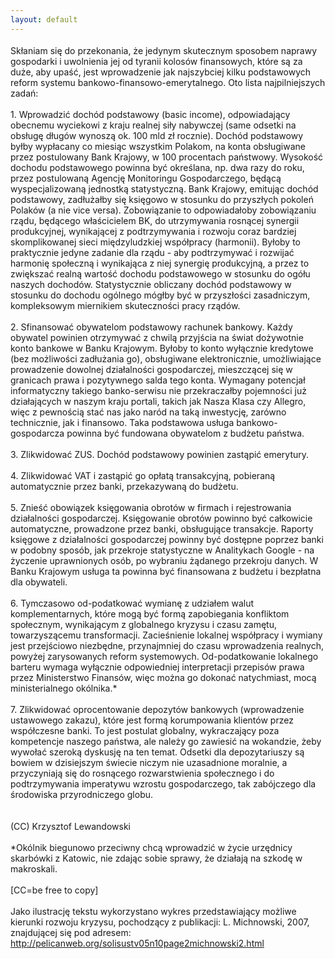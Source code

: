 ```yaml
---
layout: default
---
```

<!--15--><p style="margin: 0px 0px 18px; font-size: 18px; font-family: Helvetica;">
Skłaniam się do przekonania, że jedynym skutecznym sposobem naprawy gospodarki i uwolnienia jej od tyranii kolosów finansowych, które są za duże, aby upaść, jest wprowadzenie jak najszybciej kilku podstawowych reform systemu bankowo-finansowo-emerytalnego. Oto lista najpilniejszych zadań:<br><br>1. Wprowadzić dochód podstawowy (basic income), odpowiadający obecnemu wyciekowi z kraju realnej siły nabywczej (same odsetki na obsługę długów wynoszą ok. 100 mld zł rocznie). Dochód podstawowy byłby wypłacany co miesiąc wszystkim Polakom, na konta obsługiwane przez postulowany Bank Krajowy, w 100 procentach państwowy. Wysokość dochodu podstawowego powinna być określana, np. dwa razy do roku, przez postulowaną Agencję Monitoringu Gospodarczego, będącą wyspecjalizowaną jednostką statystyczną. Bank Krajowy, emitując dochód podstawowy, zadłużałby się księgowo w stosunku do przyszłych pokoleń Polaków (a nie vice versa). Zobowiązanie to odpowiadałoby zobowiązaniu rządu, będącego właścicielem BK, do utrzymywania rosnącej synergii produkcyjnej, wynikającej z podtrzymywania i rozwoju coraz bardziej skomplikowanej sieci międzyludzkiej współpracy (harmonii). Byłoby to praktycznie jedyne zadanie dla rządu - aby podtrzymywać i rozwijać harmonię społeczną i wynikająca z niej synergię produkcyjną, a przez to zwiększać realną wartość dochodu podstawowego w stosunku do ogółu naszych dochodów. Statystycznie obliczany dochód podstawowy w stosunku do dochodu ogólnego mógłby być w przyszłości zasadniczym, kompleksowym miernikiem skuteczności pracy rządów.<br><br>2. Sfinansować obywatelom podstawowy rachunek bankowy. Każdy obywatel powinien otrzymywać z chwilą przyjścia na świat dożywotnie konto bankowe w Banku Krajowym. Byłoby to konto wyłącznie kredytowe (bez możliwości zadłużania go), obsługiwane elektronicznie, umożliwiające prowadzenie dowolnej działalności gospodarczej, mieszczącej się w granicach prawa i pozytywnego salda tego konta. Wymagany potencjał informatyczny takiego banko-serwisu nie przekraczałby pojemności już działających w naszym kraju portali, takich jak Nasza Klasa czy Allegro, więc z pewnością stać nas jako naród na taką inwestycję, zarówno technicznie, jak i finansowo. Taka podstawowa usługa bankowo-gospodarcza powinna być fundowana obywatelom z budżetu państwa.<br><br>3. Zlikwidować ZUS. Dochód podstawowy powinien zastąpić emerytury.<br><br>4. Zlikwidować VAT i zastąpić go opłatą transakcyjną, pobieraną automatycznie przez banki, przekazywaną do budżetu.<br><br>5. Znieść obowiązek księgowania obrotów w firmach i rejestrowania działalności gospodarczej. Księgowanie obrotów powinno być całkowicie automatyczne, prowadzone przez banki, obsługujące transakcje. Raporty księgowe z działalności gospodarczej powinny być dostępne poprzez banki w podobny sposób, jak przekroje statystyczne w Analitykach Google - na życzenie uprawnionych osób, po wybraniu żądanego przekroju danych. W Banku Krajowym usługa ta powinna być finansowana z budżetu i bezpłatna dla obywateli.<br><br>6. Tymczasowo od-podatkować wymianę z udziałem walut komplementarnych, które mogą być formą zapobiegania konfliktom społecznym, wynikającym z globalnego kryzysu i czasu zamętu, towarzyszącemu transformacji. Zacieśnienie lokalnej współpracy i wymiany jest przejściowo niezbędne, przynajmniej do czasu wprowadzenia realnych, powyżej zarysowanych reform systemowych. Od-podatkowanie lokalnego barteru wymaga wyłącznie odpowiedniej interpretacji przepisów prawa przez Ministerstwo Finansów, więc można go dokonać natychmiast, mocą ministerialnego okólnika.* <br><br>7. Zlikwidować oprocentowanie depozytów bankowych (wprowadzenie ustawowego zakazu), które jest formą korumpowania klientów przez współczesne banki. To jest postulat globalny, wykraczający poza kompetencje naszego państwa, ale należy go zawiesić na wokandzie, żeby wywołać szeroką dyskusję na ten temat. Odsetki dla depozytariuszy są bowiem w dzisiejszym świecie niczym nie uzasadnione moralnie, a przyczyniają się do rosnącego rozwarstwienia społecznego i do podtrzymywania imperatywu wzrostu gospodarczego, tak zabójczego dla środowiska przyrodniczego globu. <br><br><br>(CC) Krzysztof Lewandowski<br><br>*Okólnik biegunowo przeciwny chcą wprowadzić w życie urzędnicy skarbówki z Katowic, nie zdając sobie sprawy, że działają na szkodę w makroskali.<br><br>[CC=be free to copy]<br><br>Jako ilustrację tekstu wykorzystano wykres przedstawiający możliwe kierunki rozwoju kryzysu, pochodzący z publikacji: L. Michnowski, 2007, znajdującej się pod adresem: http://pelicanweb.org/solisustv05n10page2michnowski2.html</p>